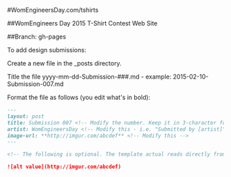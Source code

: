 #WomEngineersDay.com/tshirts

##WomEngineers Day 2015 T-Shirt Contest Web Site

##Branch: gh-pages

To add design submissions:

Create a new file in the _posts directory.

Title the file yyyy-mm-dd-Submission-###.md - example: 2015-02-10-Submission-007.md

Format the file as follows (you edit what's in bold):

```md
---
layout: post
title: Submission 007 <!-- Modify the number. Keep it in 3-character format. -->
artist: WomEngineersDay <!-- Modify this - i.e. "Submitted by [artist]" -->
image-url: **http://imgur.com/abcdef** <!-- Modify this -->
---

<!-- The following is optional. The template actual reads directly from the image-url set above, this is only really useful for previewing in GitHub. -->

![alt value](http://imgur.com/abcdef)
```
